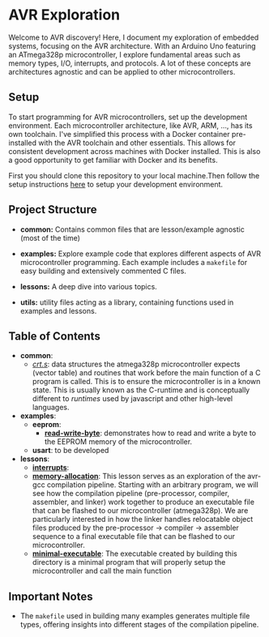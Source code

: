 # AVR Exploration

Welcome to AVR discovery! Here, I document my exploration of embedded systems, focusing on the AVR architecture. With an Arduino Uno featuring an ATmega328p microcontroller, I explore fundamental areas such as memory types, I/O, interrupts, and protocols. A lot of these concepts are architectures agnostic and can be applied to other microcontrollers.

## Setup

To start programming for AVR microcontrollers, set up the development environment. Each microcontroller architecture, like AVR, ARM, ..., has its own toolchain. I've simplified this process with a Docker container pre-installed with the AVR toolchain and other essentials. This allows for consistent development across machines with Docker installed. This is also a good opportunity to get familiar with Docker and its benefits.

First you should clone this repository to your local machine.Then follow the setup instructions [here](https://github.com/Johnyb0223/avr-dev-env) to setup your development environment.

## Project Structure

- **common:** Contains common files that are lesson/example agnostic (most of the time)

- **examples:** Explore example code that explores different aspects of AVR microcontroller programming. Each example includes a `makefile` for easy building and extensively commented C files.

- **lessons:** A deep dive into various topics.

- **utils:** utility files acting as a library, containing functions used in examples and lessons.

## Table of Contents
- **common**:
    - *[crt.s](common/crt.s)*:
    data structures the atmega328p microcontroller expects (vector table) and routines that work before the main function of a C program is called. This is to ensure the microcontroller is in a known state. This is usually known as the C-runtime and is conceptually different to *runtimes* used by javascript and other high-level languages.
- **examples**:
    - **eeprom**:
        - **[read-write-byte](examples/eeprom/read-write-byte/main.c)**:
            demonstrates how to read and write a byte to the EEPROM memory of the microcontroller.
    - **usart**: to be developed
- **lessons**:
   - **[interrupts](lessons/interrupts/main.c)**:
   - **[memory-allocation](lessons/memory-allocation/main.c)**:
   This lesson serves as an exploration of the avr-gcc compilation
   pipeline. Starting with an arbitrary program, we will see how the compilation
   pipeline (pre-processor, compiler, assembler, and linker) work together to
   produce an executable file that can be flashed to our microcontroller
   (atmega328p). We are particularly interested in how the linker handles
   relocatable object files produced by the pre-processor -> compiler ->
   assembler sequence to a final executable file that can be flashed to our
   microcontroller.
   - **[minimal-executable](lessons/minimal-executable/main.c)**:
   The executable created by building this directory is a minimal program that
   will properly setup the microcontroller and call the main function
## Important Notes

- The `makefile` used in building many examples generates multiple file types, offering insights into different stages of the compilation pipeline.
